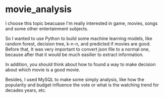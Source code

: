 # movie_analysis

I choose this topic beacuase I'm really interested in game, movies, songs and some other entertainment subjects.

So I wanted to use Python to build some machine learning models, like random forest, decision tree, k-n-n, and predicted if movies are good.
Before that, It was very important to convert json file to a normal one, because after that it would be much easilier to extract information.

In addition, you should think about how to found a way to make decision about which movie is a good movie.

Besides, I used MySQL to make some simply analysis, like how the popularity and budget influence the vote or what is the watching trend 
for decades years, etc.
